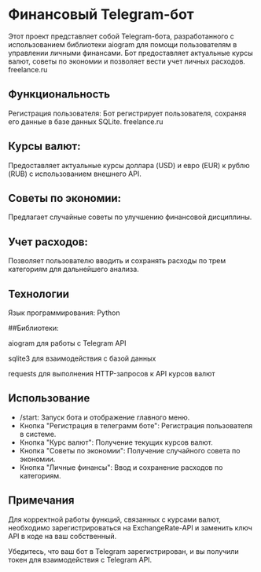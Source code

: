 # Финансовый Telegram-бот

Этот проект представляет собой Telegram-бота, разработанного с использованием библиотеки aiogram для помощи пользователям в управлении личными финансами. Бот предоставляет актуальные курсы валют, советы по экономии и позволяет вести учет личных расходов.​
freelance.ru

## Функциональность

Регистрация пользователя: Бот регистрирует пользователя, сохраняя его данные в базе данных SQLite.​
freelance.ru

## Курсы валют: 

Предоставляет актуальные курсы доллара (USD) и евро (EUR) к рублю (RUB) с использованием внешнего API.​

## Советы по экономии: 

Предлагает случайные советы по улучшению финансовой дисциплины.​

## Учет расходов: 

Позволяет пользователю вводить и сохранять расходы по трем категориям для дальнейшего анализа.​

## Технологии

Язык программирования: Python​

##Библиотеки:

aiogram для работы с Telegram API​

sqlite3 для взаимодействия с базой данных​

requests для выполнения HTTP-запросов к API курсов валют​


## Использование

- /start: Запуск бота и отображение главного меню.​
- Кнопка "Регистрация в телеграмм боте": Регистрация пользователя в системе.​
- Кнопка "Курс валют": Получение текущих курсов валют.​
- Кнопка "Советы по экономии": Получение случайного совета по экономии.​
- Кнопка "Личные финансы": Ввод и сохранение расходов по категориям.​


## Примечания

Для корректной работы функций, связанных с курсами валют, необходимо зарегистрироваться на ExchangeRate-API и заменить ключ API в коде на ваш собственный.​

Убедитесь, что ваш бот в Telegram зарегистрирован, и вы получили токен для взаимодействия с Telegram API.
